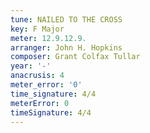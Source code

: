 ```yaml
---
tune: NAILED TO THE CROSS
key: F Major
meter: 12.9.12.9.
arranger: John H. Hopkins
composer: Grant Colfax Tullar
year: '-'
anacrusis: 4
meter_error: '0'
time_signature: 4/4
meterError: 0
timeSignature: 4/4
---
```

